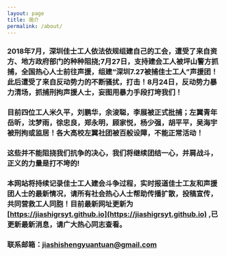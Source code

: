 ```yaml
---
layout: page
title: 简介
permalink: /about/
---
```


### 2018年7月，深圳佳士工人依法依规组建自己的工会，遭受了来自资方、地方政府部门的种种阻挠;7月27日，支持建会工人被坪山警方抓捕，全国热心人士前往声援，组建“深圳7.27被捕佳士工人”声援团！此后遭受了来自反动势力的不断骚扰，打击！8月24日，反动势力暴力清场，抓捕刑拘声援人士，妄图用暴力手段打垮我们！

### 目前四位工人米久平，刘鹏华，余浚聪，李展被正式批捕；左翼青年岳昕，沈梦雨，徐忠良，郑永明，顾家悦，杨少强，胡平平，吴海宇被刑拘或监居！各大高校左翼社团被百般设障，不能正常活动！

### 这些并不能阻挠我们抗争的决心，我们将继续团结一心，并肩战斗，正义的力量是打不垮的!

### 本网站将持续记录佳士工人建会斗争过程，实时报道佳士工友和声援团人士的最新情况，请所有社会热心人士帮助传播扩散，投稿宣传，共同营救工人同胞！目前最新网址更新为[https://jiashigrsyt.github.io](https://jiashigrsyt.github.io) ,已更新最新消息，请广大热心同志查看。


### 联系邮箱：[jiashishengyuantuan@gmail.com](mailto:jiashishengyuantuan@gmail.com)

